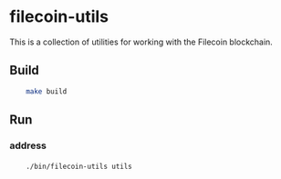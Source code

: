 # filecoin-utils

This is a collection of utilities for working with the Filecoin blockchain.

## Build

```bash
    make build
```

## Run

### address

#### 
```bash
    ./bin/filecoin-utils utils
```